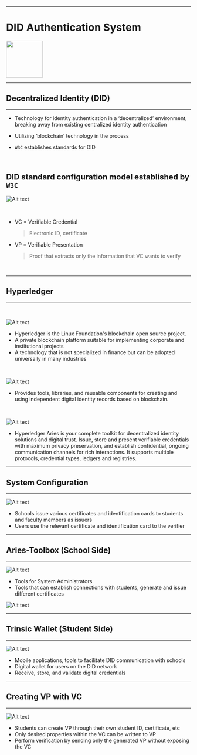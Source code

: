 
---

# DID Authentication System
<img src="src/Paper.png" style="width:100px;height:100px">

<br>

---

## Decentralized Identity (DID)

---

- Technology for identity authentication in a ‘decentralized’ environment, breaking away from existing centralized identity authentication
- Utilizing ‘blockchain’ technology in the process

- `W3C` establishes standards for DID

<br>

## DID standard configuration model established by `W3C`

![Alt text](src/image01.png)

<br>

- VC = Verifiable Credential
    > Electronic ID, certificate

- VP = Verifiable Presentation
  > Proof that extracts only the information that VC wants to verify

<br>

---

## Hyperledger
  
---

<br>  




![Alt text](src/hyperledger.png)


- Hyperledger is the Linux Foundation's blockchain open source project.
- A private blockchain platform suitable for implementing corporate and institutional projects
- A technology that is not specialized in finance but can be adopted universally in many industries

<br>  

![Alt text](src/indy.png)
 
- Provides tools, libraries, and reusable components for creating and using independent digital identity records based on blockchain.

<br>  

![Alt text](src/aries.png)

- Hyperledger Aries is your complete toolkit for decentralized identity solutions and digital trust. Issue, store and present verifiable credentials with maximum privacy preservation, and establish confidential, ongoing communication channels for rich interactions. It supports multiple protocols, credential types, ledgers and registries.
  
--- 
## System Configuration
---



![Alt text](src/image04.png)

- Schools issue various certificates and identification cards to students and faculty members as issuers
- Users use the relevant certificate and identification card to the verifier
--- 
## Aries-Toolbox (School Side)
---



![Alt text](src/toolbox.png)
- Tools for System Administrators
- Tools that can establish connections with students, generate and issue different certificates

![Alt text](src/image05.png)

--- 
## Trinsic Wallet (Student Side)
---



![Alt text](src/image06.png)
- Mobile applications, tools to facilitate DID communication with schools
- Digital wallet for users on the DID network
- Receive, store, and validate digital credentials


---
## Creating VP with VC
---

![Alt text](src/image07.png)

- Students can create VP through their own student ID, certificate, etc
- Only desired properties within the VC can be written to VP
- Perform verification by sending only the generated VP without exposing the VC
